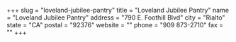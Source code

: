 +++
slug = "loveland-jubilee-pantry"
title = "Loveland Jubilee Pantry"
name = "Loveland Jubilee Pantry"
address = "790 E. Foothill Blvd"
city = "Rialto"
state = "CA"
postal = "92376"
website = ""
phone = "909 873-2710"
fax = ""
+++
